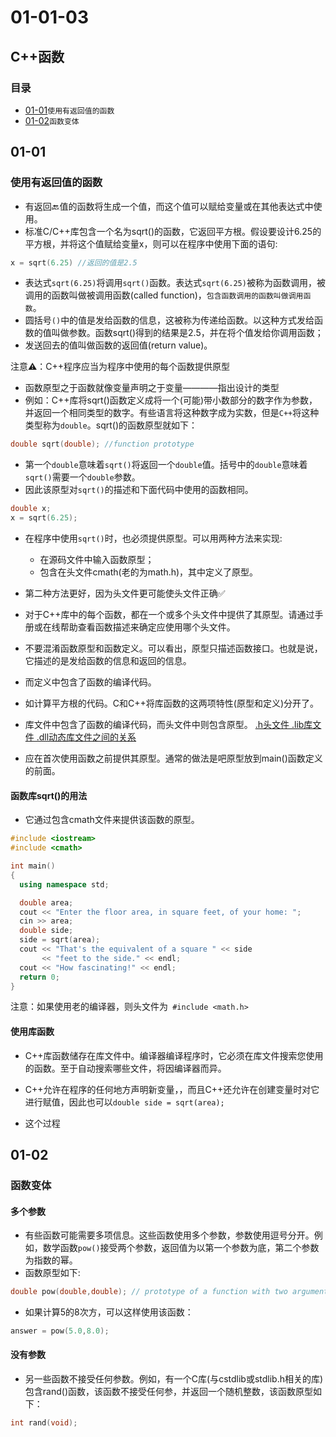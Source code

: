 # 01-01-03
## C++函数

### 目录
* [01-01](https://github.com/TYRMars/AlgorithmLearn/tree/master/CppLearn/01-01-03#01-01)`使用有返回值的函数`
* [01-02](https://github.com/TYRMars/AlgorithmLearn/tree/master/CppLearn/01-01-03#01-01)`函数变体`


## 01-01
### 使用有返回值的函数

* 有返回🔙值的函数将生成一个值，而这个值可以赋给变量或在其他表达式中使用。
* 标准C/C++库包含一个名为sqrt()的函数，它返回平方根。假设要设计6.25的平方根，并将这个值赋给变量x，则可以在程序中使用下面的语句:

```Cpp
x = sqrt(6.25) //返回的值是2.5
```

* 表达式`sqrt(6.25)`将调用`sqrt()`函数。表达式`sqrt(6.25)`被称为函数调用，被调用的函数叫做被调用函数(called function)，`包含函数调用的函数叫做调用函数`。
* 圆括号`()`中的值是发给函数的信息，这被称为传递给函数。以这种方式发给函数的值叫做参数。函数sqrt()得到的结果是2.5，并在将个值发给你调用函数；
* 发送回去的值叫做函数的返回值(return value)。

注意⚠️：C++程序应当为程序中使用的每个函数提供原型

* 函数原型之于函数就像变量声明之于变量————指出设计的类型
* 例如：C++库将sqrt()函数定义成将一个(可能)带小数部分的数字作为参数，并返回一个相同类型的数字。有些语言将这种数字成为实数，但是`C++`将这种类型称为`double`。sqrt()的函数原型就如下：

```Cpp
double sqrt(double); //function prototype
```

* 第一个`double`意味着`sqrt()`将返回一个`double`值。括号中的`double`意味着`sqrt()`需要一个`double`参数。
* 因此该原型对`sqrt()`的描述和下面代码中使用的函数相同。

```Cpp
double x;
x = sqrt(6.25);
```

* 在程序中使用`sqrt()`时，也必须提供原型。可以用两种方法来实现:
    * 在源码文件中输入函数原型；
    * 包含在头文件cmath(老的为math.h)，其中定义了原型。

* 第二种方法更好，因为头文件更可能使头文件正确✅
* 对于C++库中的每个函数，都在一个或多个头文件中提供了其原型。请通过手册或在线帮助查看函数描述来确定应使用哪个头文件。
* 不要混淆函数原型和函数定义。可以看出，原型只描述函数接口。也就是说，它描述的是发给函数的信息和返回的信息。
* 而定义中包含了函数的编译代码。
* 如计算平方根的代码。C和C++将库函数的这两项特性(原型和定义)分开了。
* 库文件中包含了函数的编译代码，而头文件中则包含原型。 [.h头文件 .lib库文件 .dll动态库文件之间的关系](http://blog.csdn.net/yusiguyuan/article/details/12649737)
* 应在首次使用函数之前提供其原型。通常的做法是吧原型放到main()函数定义的前面。

#### 函数库sqrt()的用法

* 它通过包含cmath文件来提供该函数的原型。

```Cpp
#include <iostream>
#include <cmath>

int main()
{
  using namespace std;

  double area;
  cout << "Enter the floor area, in square feet, of your home: ";
  cin >> area;
  double side;
  side = sqrt(area);
  cout << "That's the equivalent of a square " << side
       << "feet to the side." << endl;
  cout << "How fascinating!" << endl;
  return 0;
}
```

注意：如果使用老的编译器，则头文件为` #include <math.h>`

#### 使用库函数

* C++库函数储存在库文件中。编译器编译程序时，它必须在库文件搜索您使用的函数。至于自动搜索哪些文件，将因编译器而异。

* C++允许在程序的任何地方声明新变量，，而且C++还允许在创建变量时对它进行赋值，因此也可以`double side = sqrt(area);`
* 这个过程

## 01-02
### 函数变体

#### 多个参数

* 有些函数可能需要多项信息。这些函数使用多个参数，参数使用逗号分开。例如，数学函数`pow()`接受两个参数，返回值为以第一个参数为底，第二个参数为指数的幂。
* 函数原型如下:

```Cpp
double pow(double,double); // prototype of a function with two arguments
```

* 如果计算5的8次方，可以这样使用该函数：

```Cpp
answer = pow(5.0,8.0);
```

#### 没有参数

* 另一些函数不接受任何参数。例如，有一个C库(与cstdlib或stdlib.h相关的库)包含rand()函数，该函数不接受任何参，并返回一个随机整数，该函数原型如下：

```Cpp
int rand(void);
```
